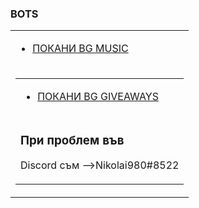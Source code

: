 

### BOTS

<!--Start copying Custom Button code--><link rel="stylesheet" type="text/css" media="all" href="https://emarketing.activenetwork.com/res/button/css/button-v4.css" /><table><tbody><tr><td><div id="btn_div" class="btn-g201-orangebtn"><ul><li><a id="btn_lnk" href="https://dsc.gg/bgultimate-music" target="_blank"><span id="btn_txt">ПОКАНИ BG MUSIC</span></a></li></ul></div></td></tr><tr><td nowrap=""><div id="btn_foot">
  
  <!--Start copying Custom Button code--><link rel="stylesheet" type="text/css" media="all" href="https://emarketing.activenetwork.com/res/button/css/button-v4.css" /><table><tbody><tr><td><div id="btn_div" class="btn-g201-redbtn"><ul><li><a id="btn_lnk" href="https://dsc.gg/bg-rewards" target="_blank"><span id="btn_txt">ПОКАНИ BG GIVEAWAYS</span></a></li></ul></div></td></tr><tr><td nowrap=""><div id="btn_foot">

### При проблем във
Discord съм -->Nikolai980#8522
